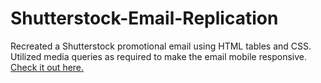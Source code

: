 # Shutterstock-Email-Replication

Recreated a Shutterstock promotional email using HTML tables and CSS. Utilized media queries as required to make the email mobile responsive. <a href="https://melperez19.github.io/Shutterstock-Email-Replication/">Check it out here.</a>
